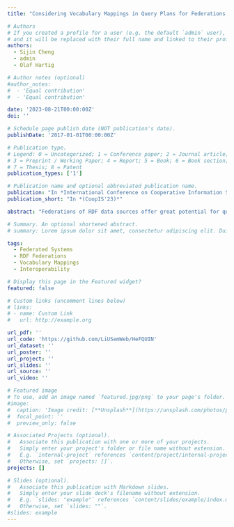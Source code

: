 ```yaml
---
title: "Considering Vocabulary Mappings in Query Plans for Federations of RDF Data Sources"

# Authors
# If you created a profile for a user (e.g. the default `admin` user), write the username (folder name) here
# and it will be replaced with their full name and linked to their profile.
authors:
  - Sijin Cheng
  - admin
  - Olaf Hartig

# Author notes (optional)
#author_notes:
#  - 'Equal contribution'
#  - 'Equal contribution'

date: '2023-08-21T00:00:00Z'
doi: ''

# Schedule page publish date (NOT publication's date).
publishDate: '2017-01-01T00:00:00Z'

# Publication type.
# Legend: 0 = Uncategorized; 1 = Conference paper; 2 = Journal article;
# 3 = Preprint / Working Paper; 4 = Report; 5 = Book; 6 = Book section;
# 7 = Thesis; 8 = Patent
publication_types: ['1']

# Publication name and optional abbreviated publication name.
publication: "In *International Conference on Cooperative Information Systems*"
publication_short: "In *(CoopIS'23)*"

abstract: "Federations of RDF data sources offer great potential for queries that cannot be answered by a single data source. However, querying such federations poses several challenges, one of which is that different but semantically-overlapping vocabularies may be used for the respective RDF data. Since the federation members usually retain their autonomy, this heterogeneity cannot simply be homogenized by modifying the data in the data sources. Therefore, handling this heterogeneity becomes a critical aspect of query planning and execution. We introduce an approach to address this challenge by leveraging vocabulary mappings for the processing of queries over federations with heterogeneous vocabularies. This approach not only translates SPARQL queries but also preserves the correctness of results during query execution. We demonstrate the effectiveness of the approach and measure how the application of vocabulary mappings affects on the performance of federated query processing."

# Summary. An optional shortened abstract.
# summary: Lorem ipsum dolor sit amet, consectetur adipiscing elit. Duis posuere tellus ac convallis placerat. Proin tincidunt magna sed ex sollicitudin condimentum.

tags: 
  - Federated Systems
  - RDF Federations
  - Vocabulary Mappings
  - Interoperability

# Display this page in the Featured widget?
featured: false

# Custom links (uncomment lines below)
# links:
# - name: Custom Link
#   url: http://example.org

url_pdf: ''
url_code: 'https://github.com/LiUSemWeb/HeFQUIN'
url_dataset: ''
url_poster: ''
url_project: ''
url_slides: ''
url_source: ''
url_video: ''

# Featured image
# To use, add an image named `featured.jpg/png` to your page's folder.
#image:
#  caption: 'Image credit: [**Unsplash**](https://unsplash.com/photos/pLCdAaMFLTE)'
#  focal_point: ''
#  preview_only: false

# Associated Projects (optional).
#   Associate this publication with one or more of your projects.
#   Simply enter your project's folder or file name without extension.
#   E.g. `internal-project` references `content/project/internal-project/index.md`.
#   Otherwise, set `projects: []`.
projects: []

# Slides (optional).
#   Associate this publication with Markdown slides.
#   Simply enter your slide deck's filename without extension.
#   E.g. `slides: "example"` references `content/slides/example/index.md`.
#   Otherwise, set `slides: ""`.
#slides: example
---
```


